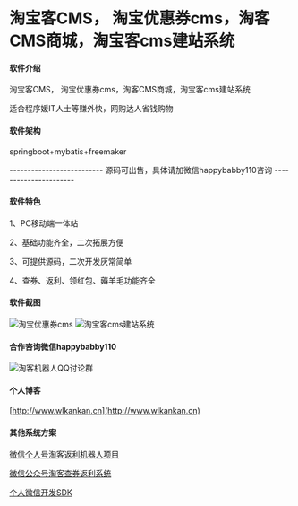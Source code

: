 # 淘宝客CMS， 淘宝优惠券cms，淘客CMS商城，淘宝客cms建站系统

#### 软件介绍
淘宝客CMS， 淘宝优惠券cms，淘客CMS商城，淘宝客cms建站系统

适合程序媛IT人士等赚外快，网购达人省钱购物

#### 软件架构
springboot+mybatis+freemaker

-------------------------- 源码可出售，具体请加微信happybabby110咨询 ----------------------

#### 软件特色

1、PC移动端一体站

2、基础功能齐全，二次拓展方便

3、可提供源码，二次开发灰常简单

4、查券、返利、领红包、薅羊毛功能齐全

#### 软件截图
![淘宝优惠券cms](https://images.gitee.com/uploads/images/2020/0507/112647_d9326142_4908820.jpeg "淘宝优惠券cms.jpg")
![淘宝客cms建站系统](https://images.gitee.com/uploads/images/2020/0507/112728_277b657d_4908820.jpeg "淘宝客cms建站系统.jpg")


#### 合作咨询微信happybabby110

![淘客机器人QQ讨论群](http://www.wlkankan.cn/image/201912/3098E71D26551D482FB4E91373C4B078.png "淘客机器人QQ讨论群")


#### 个人博客

[http://www.wlkankan.cn](http://www.wlkankan.cn)

#### 其他系统方案

[微信个人号淘客返利机器人项目](https://gitee.com/tangjinjinwx/wechatbot)

[微信公众号淘客查券返利系统](https://gitee.com/tangjinjinwx/wechatfanli)

[个人微信开发SDK](https://gitee.com/tangjinjinwx/Public.WeChat.CRM.SDK/)
